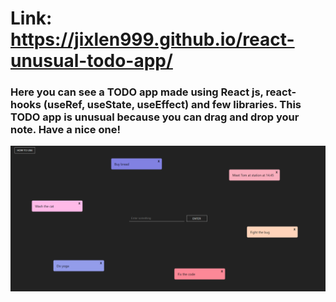 # Link: https://jixlen999.github.io/react-unusual-todo-app/

### Here you can see a TODO app made using React js, react-hooks (useRef, useState, useEffect) and few libraries. This TODO app is unusual because you can drag and drop your note. Have a nice one!

![Screenshot](./screenshots/app_screenshot.png)
